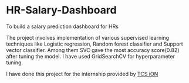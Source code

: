 # HR-Salary-Dashboard
To build a salary prediction dashboard for HRs

The project involves implementation of various supervised learning techniques like Logistic regression, Random forest classifier and Support vector classifier. Among them SVC gave the most accuracy score(0.82) after tuning the model. I have used GridSearchCV for hyperparameter tuning.

I have done this project for the internship provided by [TCS iON](https://learning.tcsionhub.in/hub/rio/)
